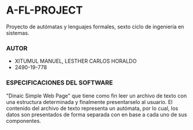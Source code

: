 # A-FL-PROJECT
Proyecto de autómatas y lenguajes formales, sexto ciclo de ingeniería en sistemas.

### AUTOR
* XITUMUL MANUEL, LESTHER CARLOS HORALDO
* 2490-19-778

### ESPECIFICACIONES DEL SOFTWARE
"Dinaic Simple Web Page" que tiene como fin leer un archivo de texto con una estructura determinada y finalmente presentarselo al usuario. El contenido del archivo de texto 
representa un autómata, por lo cual, los datos son presentados de forma separada con en base a cada uno de sus componentes.

